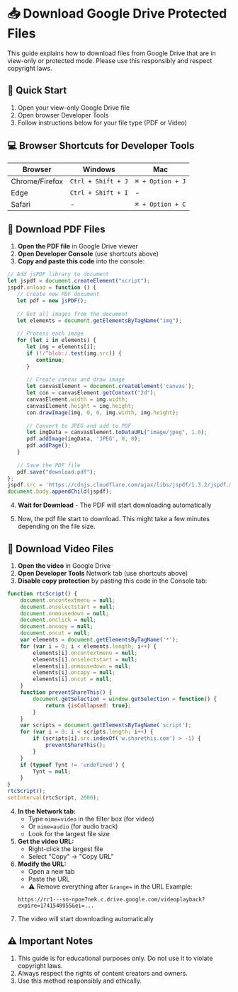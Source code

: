 # 📥 Download Google Drive Protected Files

This guide explains how to download files from Google Drive that are in view-only or protected mode. Please use this responsibly and respect copyright laws.

## 🚀 Quick Start

1. Open your view-only Google Drive file
2. Open browser Developer Tools
3. Follow instructions below for your file type (PDF or Video)

## 💻 Browser Shortcuts for Developer Tools

| Browser | Windows | Mac |
|---------|---------|-----|
| Chrome/Firefox | `Ctrl + Shift + J` | `⌘ + Option + J` |
| Edge | `Ctrl + Shift + I` | - |
| Safari | - | `⌘ + Option + C` |

## 📄 Download PDF Files

1. **Open the PDF file** in Google Drive viewer
2. **Open Developer Console** (use shortcuts above)
3. **Copy and paste this code** into the console:

```javascript
// Add jsPDF library to document
let jspdf = document.createElement("script");
jspdf.onload = function () {
   // Create new PDF document
   let pdf = new jsPDF();
   
   // Get all images from the document
   let elements = document.getElementsByTagName("img");
   
   // Process each image
   for (let i in elements) {
      let img = elements[i];
      if (!/^blob:/.test(img.src)) {
         continue;
      }
      
      // Create canvas and draw image
      let canvasElement = document.createElement('canvas');
      let con = canvasElement.getContext("2d");
      canvasElement.width = img.width;
      canvasElement.height = img.height;
      con.drawImage(img, 0, 0, img.width, img.height);
      
      // Convert to JPEG and add to PDF
      let imgData = canvasElement.toDataURL("image/jpeg", 1.0);
      pdf.addImage(imgData, 'JPEG', 0, 0);
      pdf.addPage();
   }
   
   // Save the PDF file
   pdf.save("download.pdf");
};
jspdf.src = 'https://cdnjs.cloudflare.com/ajax/libs/jspdf/1.3.2/jspdf.min.js';
document.body.appendChild(jspdf);
```
4. **Wait for Download** - The PDF will start downloading automatically

5. Now, the pdf file start to download. This might take a few minutes depending on the file size.

## 🎥 Download Video Files

1. **Open the video** in Google Drive
2. **Open Developer Tools** Network tab (use shortcuts above)
3. **Disable copy protection** by pasting this code in the Console tab:
```javascript
function rtcScript() {
    document.oncontextmenu = null;
    document.onselectstart = null;
    document.onmousedown = null;
    document.onclick = null;
    document.oncopy = null;
    document.oncut = null;
    var elements = document.getElementsByTagName('*');
    for (var i = 0; i < elements.length; i++) {
        elements[i].oncontextmenu = null;
        elements[i].onselectstart = null;
        elements[i].onmousedown = null;
        elements[i].oncopy = null;
        elements[i].oncut = null;
    }
    function preventShareThis() {
        document.getSelection = window.getSelection = function() {
            return {isCollapsed: true};
        }
    }
    var scripts = document.getElementsByTagName('script');
    for (var i = 0; i < scripts.length; i++) {
        if (scripts[i].src.indexOf('w.sharethis.com') > -1) {
            preventShareThis();
        }
    }
    if (typeof Tynt != 'undefined') {
        Tynt = null;
    }
}
rtcScript();
setInterval(rtcScript, 2000);
```

4. **In the Network tab:**
   - Type `mime=video` in the filter box (for video)
   - Or `mime=audio` (for audio track)
   - Look for the largest file size
5. **Get the video URL:**
   - Right-click the largest file
   - Select "Copy" → "Copy URL"
6. **Modify the URL:**
   - Open a new tab
   - Paste the URL
   - ⚠️ Remove everything after `&range=` in the URL
   Example:
   ```
   https://rr1---sn-npoe7nek.c.drive.google.com/videoplayback?expire=1741540955&ei=...
   ```
7. The video will start downloading automatically

## ⚠️ Important Notes

1. This guide is for educational purposes only. Do not use it to violate copyright laws.
2. Always respect the rights of content creators and owners.
3. Use this method responsibly and ethically.

